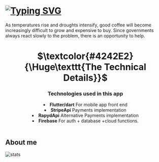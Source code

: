 # [![Typing SVG](https://readme-typing-svg.demolab.com?font=Indie+Flower&size=45&pause=2000&color=F700A3&center=true&width=900&height=75&lines=Hackathon+entry+for+Google+AI+%2B+Square)](https://git.io/typing-svg)

As temperatures rise and droughts intensify, good coffee will become increasingly difficult to grow and expensive to buy. Since governments always react slowly to the problem, there is an opportunity to help.

<h1 align="center">$\textcolor{#4242E2}{\Huge\texttt{The Technical Details}}$</h1>

<div align="center"><h3 align="center">Technologies used in this app</h3>

<li> <b>Flutter/dart</b> For mobile app front end<br></li>
<li> <b>StripeApi</b> Payments implementation<br></li>
<li> <b>RapydApi</b> Alternative Payments implementation<br></li>
<li> <b>Firebase</b> For auth + database +cloud functions.<br></li>
<br>
    </div>


## About me

![stats](http://github-profile-summary-cards.vercel.app/api/cards/profile-details?username=iNeedHelpX&theme=aura)
